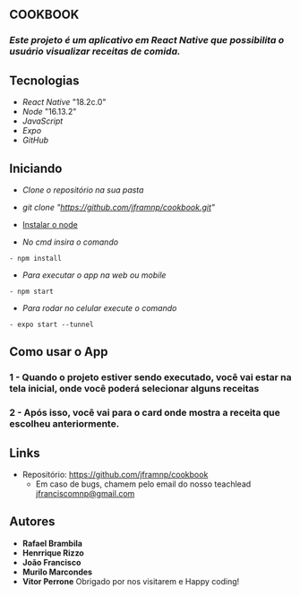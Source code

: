 ## COOKBOOK
### *Este projeto é um aplicativo em React Native que possibilita o usuário visualizar receitas de comida.*


## Tecnologias 

- *React Native* "18.2c.0"
- *Node* "16.13.2"
- *JavaScript*
- *Expo* 
- *GitHub*


## Iniciando 
- *Clone o repositório na sua pasta* 
- *git clone "https://github.com/jframnp/cookbook.git"*

- [Instalar o node](https://nodejs.org/en)
- *No cmd insira o comando*

```
- npm install
```
- *Para executar o app na web ou mobile*

```
- npm start
```

- *Para rodar no celular execute o comando*

```
- expo start --tunnel
```


## Como usar o App

### 1 - Quando o projeto estiver sendo executado, você vai estar na tela inicial, onde você poderá selecionar alguns receitas


### 2 - Após isso, você vai para o card onde mostra a receita que escolheu anteriormente.







## Links 
  - Repositório: https://github.com/jframnp/cookbook
    - Em caso de bugs, chamem pelo email do nosso teachlead jfranciscomnp@gmail.com
    
## Autores

 * **Rafael Brambila** 
 * **Henrrique Rizzo**
 * **João Francisco**
 * **Murilo Marcondes**
 * **Vitor Perrone**
 Obrigado por nos visitarem e Happy coding!
